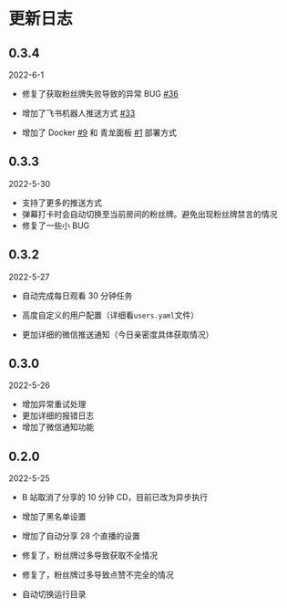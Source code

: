 # 更新日志

## 0.3.4

2022-6-1

-   修复了获取粉丝牌失败导致的异常 BUG [#36](https://github.com/XiaoMiku01/fansMedalHelper/issues/36)

-   增加了飞书机器人推送方式 [#33](https://github.com/XiaoMiku01/fansMedalHelper/issues/33)

-   增加了 Docker [#9](https://github.com/XiaoMiku01/fansMedalHelper/issues/9) 和 青龙面板 [#1](https://github.com/XiaoMiku01/fansMedalHelper/issues/1) 部署方式

## 0.3.3

2022-5-30

-   支持了更多的推送方式
-   弹幕打卡时会自动切换至当前房间的粉丝牌。避免出现粉丝牌禁言的情况
-   修复了一些小 BUG

## 0.3.2

2022-5-27

-   自动完成每日观看 30 分钟任务

-   高度自定义的用户配置（详细看`users.yaml`文件）
-   更加详细的微信推送通知（今日亲密度具体获取情况）

## 0.3.0

2022-5-26

-   增加异常重试处理
-   更加详细的报错日志
-   增加了微信通知功能

## 0.2.0

2022-5-25

-   B 站取消了分享的 10 分钟 CD，目前已改为异步执行

-   增加了黑名单设置

-   增加了自动分享 28 个直播的设置
-   修复了，粉丝牌过多导致获取不全情况
-   修复了，粉丝牌过多导致点赞不完全的情况
-   自动切换运行目录
